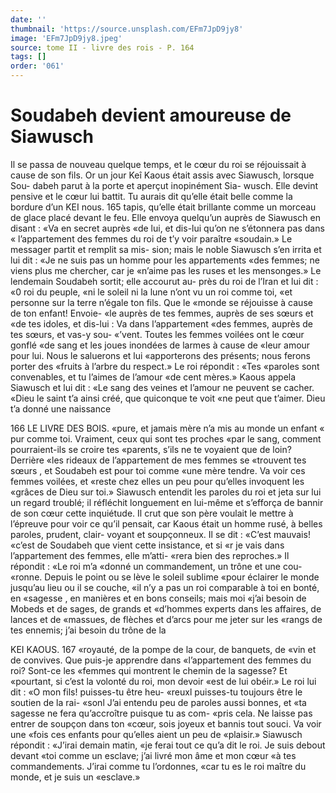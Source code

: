 ```yaml
---
date: ''
thumbnail: 'https://source.unsplash.com/EFm7JpD9jy8'
image: 'EFm7JpD9jy8.jpeg'
source: tome II - livre des rois - P. 164
tags: []
order: '061'
---
```


# Soudabeh devient amoureuse de Siawusch

Il se passa de nouveau quelque temps, et le cœur du roi se réjouissait à cause de son fils. Or un jour Keî Kaous était assis avec Siawusch, lorsque Sou- dabeh parut à la porte et aperçut inopinément Sia-
wusch. Elle devint pensive et le cœur lui battit. Tu aurais dit qu’elle était belle comme la bordure d’un
KEI nous. 165 tapis, qu’elle était brillante comme un morceau de
glace placé devant le feu. Elle envoya quelqu’un auprès de Siawusch en disant : «Va en secret auprès «de lui, et dis-lui qu’on ne s’étonnera pas dans
« l’appartement des femmes du roi de t’y voir paraître
«soudain.» Le messager partit et remplit sa mis-
sion; mais le noble Siawusch s’en irrita et lui dit :
«Je ne suis pas un homme pour les appartements
«des femmes; ne viens plus me chercher, car je «n’aime pas les ruses et les mensonges.»
Le lendemain Soudabeh sortit; elle accourut au- près du roi de l’Iran et lui dit : «0 roi du peuple,
«ni le soleil ni la lune n’ont vu un roi comme toi,
«et personne sur la terre n’égale ton fils. Que le «monde se réjouisse à cause de ton enfant! Envoie-
«le auprès de tes femmes, auprès de ses sœurs et
«de tes idoles, et dis-lui : Va dans l’appartement
«des femmes, auprès de tes sœurs, et vas-y sou- «’vent. Toutes les femmes voilées ont le cœur gonflé
«de sang et les joues inondées de larmes à cause de
«leur amour pour lui. Nous le saluerons et lui «apporterons des présents; nous ferons porter des «fruits à l’arbre du respect.» Le roi répondit : «Tes
«paroles sont convenables, et tu l’aimes de l’amour «de cent mères.» Kaous appela Siawusch et lui dit : «Le sang des veines et l’amour ne peuvent se cacher. «Dieu le saint t’a ainsi créé, que quiconque te voit
«ne peut que t’aimer. Dieu t’a donné une naissance

166 LE LIVRE DES BOIS.
«pure, et jamais mère n’a mis au monde un enfant
« pur comme toi. Vraiment, ceux qui sont tes proches «par le sang, comment pourraient-ils se croire tes «parents, s’ils ne te voyaient que de loin? Derrière
«les rideaux de l’appartement de mes femmes se «trouvent tes sœurs , et Soudabeh est pour toi comme «une mère tendre. Va voir ces femmes voilées, et «reste chez elles un peu pour qu’elles invoquent les «grâces de Dieu sur toi.»
Siawusch entendit les paroles du roi et jeta sur lui un regard troublé; il réfléchit longuement en lui-même et s’efforça de bannir de son cœur cette inquiétude. Il crut que son père voulait le mettre à l’épreuve pour voir ce qu’il pensait, car Kaous était
un homme rusé, à belles paroles, prudent, clair- voyant et soupçonneux. Il se dit : «C’est mauvais! «c’est de Soudabeh que vient cette insistance, et si «r je vais dans l’appartement des femmes, elle m’atti-
«rera bien des reproches.» Il répondit : «Le roi m’a «donné un commandement, un trône et une cou- «ronne. Depuis le point ou se lève le soleil sublime «pour éclairer le monde jusqu’au lieu ou il se couche,
«il n’y a pas un roi comparable à toi en bonté, en «sagesse , en manières et en bons conseils; mais moi «j’ai besoin de Mobeds et de sages, de grands et «d’hommes experts dans les affaires, de lances et de «massues, de flèches et d’arcs pour me jeter sur les «rangs de tes ennemis; j’ai besoin du trône de la

KEI KAOUS. 167 «royauté, de la pompe de la cour, de banquets, de
«vin et de convives. Que puis-je apprendre dans «l’appartement des femmes du roi? Sont-ce les «femmes qui montrent le chemin de la sagesse? Et «pourtant, si c’est la volonté du roi, mon devoir
«est de lui obéir.»
Le roi lui dit : «O mon fils! puisses-tu être heu-
«reuxl puisses-tu toujours être le soutien de la rai- «sonl J’ai entendu peu de paroles aussi bonnes, et «ta sagesse ne fera qu’accroître puisque tu as com- «pris cela. Ne laisse pas entrer de soupçon dans ton «cœur, sois joyeux et bannis tout souci. Va voir une «fois ces enfants pour qu’elles aient un peu de «plaisir.» Siawusch répondit : «J’irai demain matin,
«je ferai tout ce qu’a dit le roi. Je suis debout devant
«toi comme un esclave; j’ai livré mon âme et mon cœur
«à tes commandements. J’irai comme tu l’ordonnes,
«car tu es le roi maître du monde, et je suis un «esclave.»
